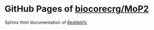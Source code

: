 GitHub Pages of [biocorecrg/MoP2](https://github.com/biocorecrg/MoP2.git)
===
Sphinx html documentation of [8eddeb1c](https://github.com/biocorecrg/MoP2/tree/8eddeb1ce175f0a683b8061d7130911345e1f837)
